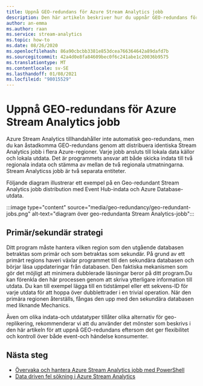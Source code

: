 ```yaml
---
title: Uppnå GEO-redundans för Azure Stream Analytics jobb
description: Den här artikeln beskriver hur du uppnår GEO-redundans för Azure Stream Analytics jobb i stället för GEO-redundans.
author: an-emma
ms.author: raan
ms.service: stream-analytics
ms.topic: how-to
ms.date: 08/26/2020
ms.openlocfilehash: 86a90cbcbb3381e853dcea766364642a89dafd7b
ms.sourcegitcommit: 42a4d0e8fa84609bec0f6c241abe1c20036b9575
ms.translationtype: MT
ms.contentlocale: sv-SE
ms.lasthandoff: 01/08/2021
ms.locfileid: "98015529"
---
```

# <a name="achieve-geo-redundancy-for-azure-stream-analytics-jobs"></a>Uppnå GEO-redundans för Azure Stream Analytics jobb

Azure Stream Analytics tillhandahåller inte automatisk geo-redundans, men du kan åstadkomma GEO-redundans genom att distribuera identiska Stream Analytics jobb i flera Azure-regioner. Varje jobb ansluts till lokala data källor och lokala utdata. Det är programmets ansvar att både skicka indata till två regionala indata och stämma av mellan de två regionala utmatningarna. Stream Analyticss jobb är två separata entiteter.

Följande diagram illustrerar ett exempel på en Geo-redundant Stream Analytics jobb distribution med Event Hub-indata och Azure Database-utdata.

:::image type="content" source="media/geo-redundancy/geo-redundant-jobs.png" alt-text="diagram över geo-redundanta Stream Analytics-jobb":::

## <a name="primarysecondary-strategy"></a>Primär/sekundär strategi

Ditt program måste hantera vilken region som den utgående databasen betraktas som primär och som betraktas som sekundär. På grund av ett primärt regions haveri växlar programmet till den sekundära databasen och börjar läsa uppdateringar från databasen. Den faktiska mekanismen som gör det möjligt att minimera dubblerade läsningar beror på ditt program.Du kan förenkla den här processen genom att skriva ytterligare information till utdata. Du kan till exempel lägga till en tidstämpel eller ett sekvens-ID för varje utdata för att hoppa över dubblettrader i en trivial operation. När den primära regionen återställs, fångas den upp med den sekundära databasen med liknande Mechanics.

Även om olika indata-och utdatatyper tillåter olika alternativ för geo-replikering, rekommenderar vi att du använder det mönster som beskrivs i den här artikeln för att uppnå GEO-redundans eftersom det ger flexibilitet och kontroll över både event-och händelse konsumenter.

## <a name="next-steps"></a>Nästa steg

* [Övervaka och hantera Azure Stream Analytics jobb med PowerShell](stream-analytics-monitor-and-manage-jobs-use-powershell.md)
* [Data driven fel sökning i Azure Stream Analytics](stream-analytics-job-diagram-with-metrics.md)